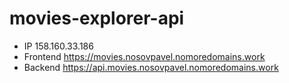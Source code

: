 # movies-explorer-api

* IP 158.160.33.186
* Frontend https://movies.nosovpavel.nomoredomains.work
* Backend https://api.movies.nosovpavel.nomoredomains.work
